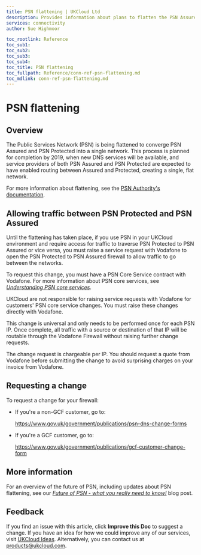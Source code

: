 ```yaml
---
title: PSN flattening | UKCloud Ltd
description: Provides information about plans to flatten the PSN Assured and PSN Protected networks
services: connectivity
author: Sue Highmoor

toc_rootlink: Reference
toc_sub1: 
toc_sub2:
toc_sub3:
toc_sub4:
toc_title: PSN flattening
toc_fullpath: Reference/conn-ref-psn-flattening.md
toc_mdlink: conn-ref-psn-flattening.md
---
```


# PSN flattening

## Overview

The Public Services Network (PSN) is being flattened to converge PSN Assured and PSN Protected into a single network. This process is planned for completion by 2019, when new DNS services will be available, and service providers of both PSN Assured and PSN Protected are expected to have enabled routing between Assured and Protected, creating a single, flat network.

For more information about flattening, see the [PSN Authority's documentation](https://www.gov.uk/government/publications/flattening-obligations-for-psn-protected-network-service-providers/flattening-obligations-for-psn-protected-network-service-providers).

## Allowing traffic between PSN Protected and PSN Assured

Until the flattening has taken place, if you use PSN in your UKCloud environment and require access for traffic to traverse PSN Protected to PSN Assured or vice versa, you must raise a service request with Vodafone to open the PSN Protected to PSN Assured firewall to allow traffic to go between the networks.

To request this change, you must have a PSN Core Service contract with Vodafone. For more information about PSN core services, see [*Understanding PSN core services*](conn-ref-psn-core-services.md).

UKCloud are not responsible for raising service requests with Vodafone for customers' PSN core service changes. You must raise these changes directly with Vodafone.

This change is universal and only needs to be performed once for each PSN IP. Once complete, all traffic with a source or destination of that IP will be routable through the Vodafone Firewall without raising further change requests.

The change request is chargeable per IP. You should request a quote from Vodafone before submitting the change to avoid surprising charges on your invoice from Vodafone.

## Requesting a change

To request a change for your firewall:

- If you're a non-GCF customer, go to:

    <https://www.gov.uk/government/publications/psn-dns-change-forms>

- If you're a GCF customer, go to:

    <https://www.gov.uk/government/publications/gcf-customer-change-form>

## More information

For an overview of the future of PSN, including updates about PSN flattening, see our [*Future of PSN - what you really need to know!*](https://ukcloud.com/hub/news/the-future-of-psn/) blog post.

## Feedback

If you find an issue with this article, click **Improve this Doc** to suggest a change. If you have an idea for how we could improve any of our services, visit [UKCloud Ideas](https://ideas.ukcloud.com). Alternatively, you can contact us at <products@ukcloud.com>.
